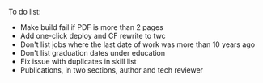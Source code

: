 To do list:

 * Make build fail if PDF is more than 2 pages
 * Add one-click deploy and CF rewrite to twc
 * Don't list jobs where the last date of work was more than 10 years ago
 * Don't list graduation dates under education
 * Fix issue with duplicates in skill list
 * Publications, in two sections, author and tech reviewer